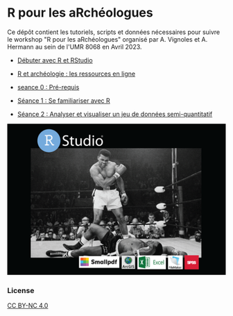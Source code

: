 #  R pour les aRchéologues

Ce dépôt contient les tutoriels, scripts et données nécessaires pour suivre le workshop "R pour les aRchéologues" organisé par A. Vignoles et A. Hermann au sein de l'UMR 8068 en Avril 2023.

- [Débuter avec R et RStudio](debuter_avec_R.rmd)  
- [R et archéologie : les ressources en ligne](ressources-en-ligne.rmd)  

- [seance 0 : Pré-requis](seance-0_pre-requis.rmd)
- [Séance 1 : Se familiariser avec R](seance-1.html)
- [Séance 2 : Analyser et visualiser un jeu de données semi-quantitatif]()

![image](poster.png)

### License
[CC BY-NC 4.0](https://creativecommons.org/licenses/by-nc/4.0/)
